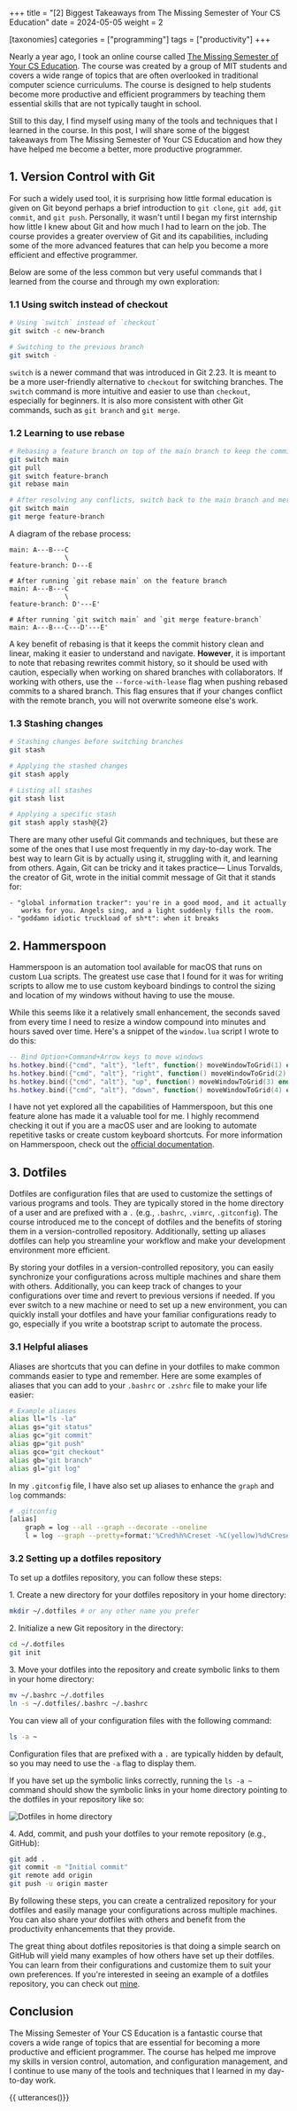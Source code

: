 +++
title = "[2] Biggest Takeaways from The Missing Semester of Your CS Education"
date = 2024-05-05
weight = 2

[taxonomies]
categories = ["programming"]
tags = ["productivity"]
+++

Nearly a year ago, I took an online course called [The Missing Semester of Your CS Education](https://missing.csail.mit.edu/). The course was created by a group of MIT students and covers a wide range of topics that are often overlooked in traditional computer science curriculums. The course is designed to help students become more productive and efficient programmers by teaching them essential skills that are not typically taught in school.

<!-- more -->

Still to this day, I find myself using many of the tools and techniques that I learned in the course. In this post, I will share some of the biggest takeaways from The Missing Semester of Your CS Education and how they have helped me become a better, more productive programmer.

## 1. Version Control with Git

For such a widely used tool, it is surprising how little formal education is given on Git beyond perhaps a brief introduction to `git clone`, `git add`, `git commit`, and `git push`. Personally, it wasn't until I began my first internship how little I knew about Git and how much I had to learn on the job. The course provides a greater overview of Git and its capabilities, including some of the more advanced features that can help you become a more efficient and effective programmer.

Below are some of the less common but very useful commands that I learned from the course and through my own exploration:

### 1.1 Using switch instead of checkout

```bash
# Using `switch` instead of `checkout`
git switch -c new-branch

# Switching to the previous branch
git switch -
```

`switch` is a newer command that was introduced in Git 2.23. It is meant to be a more user-friendly alternative to `checkout` for switching branches. The `switch` command is more intuitive and easier to use than `checkout`, especially for beginners. It is also more consistent with other Git commands, such as `git branch` and `git merge`.

### 1.2 Learning to use rebase

```bash
# Rebasing a feature branch on top of the main branch to keep the commit history clean
git switch main
git pull
git switch feature-branch
git rebase main

# After resolving any conflicts, switch back to the main branch and merge the feature branch
git switch main
git merge feature-branch
```

A diagram of the rebase process:

```
main: A---B---C
              \
feature-branch: D---E

# After running `git rebase main` on the feature branch
main: A---B---C
              \
feature-branch: D'---E'

# After running `git switch main` and `git merge feature-branch`
main: A---B---C---D'---E'
```

A key benefit of rebasing is that it keeps the commit history clean and linear, making it easier to understand and navigate. **However**, it is important to note that rebasing rewrites commit history, so it should be used with caution, especially when working on shared branches with collaborators. If working with others, use the `--force-with-lease` flag when pushing rebased commits to a shared branch. This flag ensures that if your changes conflict with the remote branch, you will not overwrite someone else's work.

### 1.3 Stashing changes

```bash
# Stashing changes before switching branches
git stash

# Applying the stashed changes
git stash apply

# Listing all stashes
git stash list

# Applying a specific stash
git stash apply stash@{2}
```

There are many other useful Git commands and techniques, but these are some of the ones that I use most frequently in my day-to-day work. The best way to learn Git is by actually using it, struggling with it, and learning from others. Again, Git can be tricky and it takes practice— Linus Torvalds, the creator of Git, wrote in the initial commit message of Git that it stands for:

```
- "global information tracker": you're in a good mood, and it actually
   works for you. Angels sing, and a light suddenly fills the room.
- "goddamn idiotic truckload of sh*t": when it breaks
```

## 2. Hammerspoon

Hammerspoon is an automation tool available for macOS that runs on custom Lua scripts. The greatest use case that I found for it was for writing scripts to allow me to use custom keyboard bindings to control the sizing and location of my windows without having to use the mouse.

While this seems like it a relatively small enhancement, the seconds saved from every time I need to resize a window compound into minutes and hours saved over time. Here's a snippet of the `window.lua` script I wrote to do this:

```lua
-- Bind Option+Command+Arrow keys to move windows
hs.hotkey.bind({"cmd", "alt"}, "left", function() moveWindowToGrid(1) end)   -- Move window to left half
hs.hotkey.bind({"cmd", "alt"}, "right", function() moveWindowToGrid(2) end)  -- Move window to right half
hs.hotkey.bind({"cmd", "alt"}, "up", function() moveWindowToGrid(3) end)     -- Move window to top half
hs.hotkey.bind({"cmd", "alt"}, "down", function() moveWindowToGrid(4) end)   -- Move window to bottom half
```

I have not yet explored all the capabilities of Hammerspoon, but this one feature alone has made it a valuable tool for me. I highly recommend checking it out if you are a macOS user and are looking to automate repetitive tasks or create custom keyboard shortcuts. For more information on Hammerspoon, check out the [official documentation](https://www.hammerspoon.org/).

## 3. Dotfiles

Dotfiles are configuration files that are used to customize the settings of various programs and tools. They are typically stored in the home directory of a user and are prefixed with a `.` (e.g., `.bashrc`, `.vimrc`, `.gitconfig`). The course introduced me to the concept of dotfiles and the benefits of storing them in a version-controlled repository. Additionally, setting up aliases dotfiles can help you streamline your workflow and make your development environment more efficient.

By storing your dotfiles in a version-controlled repository, you can easily synchronize your configurations across multiple machines and share them with others. Additionally, you can keep track of changes to your configurations over time and revert to previous versions if needed. If you ever switch to a new machine or need to set up a new environment, you can quickly install your dotfiles and have your familiar configurations ready to go, especially if you write a bootstrap script to automate the process.

### 3.1 Helpful aliases

Aliases are shortcuts that you can define in your dotfiles to make common commands easier to type and remember. Here are some examples of aliases that you can add to your `.bashrc` or `.zshrc` file to make your life easier:

```bash
# Example aliases
alias ll="ls -la"
alias gs="git status"
alias gc="git commit"
alias gp="git push"
alias gco="git checkout"
alias gb="git branch"
alias gl="git log"
```

In my `.gitconfig` file, I have also set up aliases to enhance the `graph` and `log` commands:

```bash
# .gitconfig
[alias]
    graph = log --all --graph --decorate --oneline
    l = log --graph --pretty=format:'%Cred%h%Creset -%C(yellow)%d%Creset %s %Cgreen(%cr) %C(bold blue)<%an>%Creset' --abbrev-commit
```

### 3.2 Setting up a dotfiles repository

To set up a dotfiles repository, you can follow these steps:

1\. Create a new directory for your dotfiles repository in your home directory:

```bash
mkdir ~/.dotfiles # or any other name you prefer
```

2\. Initialize a new Git repository in the directory:

```bash
cd ~/.dotfiles
git init
```

3\. Move your dotfiles into the repository and create symbolic links to them in your home directory:

```bash
mv ~/.bashrc ~/.dotfiles
ln -s ~/.dotfiles/.bashrc ~/.bashrc
```

You can view all of your configuration files with the following command:

```bash
ls -a ~
```

Configuration files that are prefixed with a `.` are typically hidden by default, so you may need to use the `-a` flag to display them.

If you have set up the symbolic links correctly, running the `ls -a ~` command should show the symbolic links in your home directory pointing to the dotfiles in your repository like so:

![Dotfiles in home directory](symlinks.png)

4\. Add, commit, and push your dotfiles to your remote repository (e.g., GitHub):

```bash
git add .
git commit -m "Initial commit"
git remote add origin
git push -u origin master
```

By following these steps, you can create a centralized repository for your dotfiles and easily manage your configurations across multiple machines. You can also share your dotfiles with others and benefit from the productivity enhancements that they provide.

The great thing about dotfiles repositories is that doing a simple search on GitHub will yield many examples of how others have set up their dotfiles. You can learn from their configurations and customize them to suit your own preferences. If you're interested in seeing an example of a dotfiles repository, you can check out [mine](https://github.com/micahkepe/dotfiles).

## Conclusion

The Missing Semester of Your CS Education is a fantastic course that covers a wide range of topics that are essential for becoming a more productive and efficient programmer. The course has helped me improve my skills in version control, automation, and configuration management, and I continue to use many of the tools and techniques that I learned in my day-to-day work.

{{ utterances()}}
